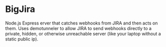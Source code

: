 # BigJira
Node.js Express erver that catches webhooks from JIRA and then acts on them. Uses demotunneler to allow JIRA to send webhooks directly to a private, hidden, or otherwise unreachable server (like your laptop without a static public ip).
